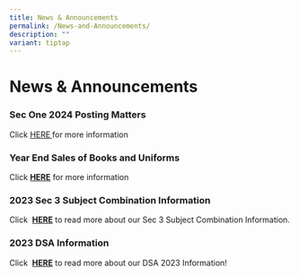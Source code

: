 ```yaml
---
title: News & Announcements
permalink: /News-and-Announcements/
description: ""
variant: tiptap
---
```

<h1>News &amp; Announcements</h1><h3>Sec One 2024 Posting Matters</h3><p></p><p>Click&nbsp;<a href="/parents/sec-one-2024-posting-matters/sec-one-2024-posting-matters/" rel="noopener noreferrer nofollow" target="_blank">HERE</a><strong><a href="/files/Sec%201%20Posting%20Matters/sales%20of%20books%20and%20uniforms.pdf" rel="noopener noreferrer nofollow" target="_blank"> </a></strong>for more information</p><p></p><h3>Year End Sales of Books and Uniforms</h3><p>Click&nbsp;<strong><a href="/files/Sec%201%20Posting%20Matters/sales%20of%20books%20and%20uniforms.pdf" rel="noopener noreferrer nofollow" target="_blank">HERE</a></strong> for more information</p><h3>2023 Sec 3 Subject Combination Information</h3><p>Click&nbsp; <strong><a href="https://www.northbrookssec.moe.edu.sg/parents/sec-3-subject-combination-information/" rel="noopener noreferrer nofollow" target="_blank">HERE</a></strong>&nbsp;to read more about our Sec 3 Subject Combination Information.</p><h3>2023 DSA Information</h3><p>Click&nbsp; <strong><a href="https://www.northbrookssec.moe.edu.sg/about-us/Admissions/DSA-at-Northbrooks/" rel="noopener noreferrer nofollow" target="_blank">HERE</a></strong>&nbsp;to read more about our DSA 2023 Information!</p>